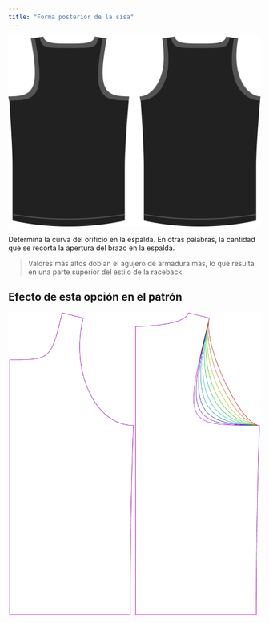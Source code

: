 ```yaml
---
title: "Forma posterior de la sisa"
---
```


![La opción de forma del agujero trasero en Aaron](./backlinebend.svg)

Determina la curva del orificio en la espalda. En otras palabras, la cantidad que se recorta la apertura del brazo en la espalda.

> Valores más altos doblan el agujero de armadura más, lo que resulta en una parte superior del estilo de la raceback.

## Efecto de esta opción en el patrón

![Esta imagen muestra el efecto de esta opción superponiendo varias variantes que tienen un valor diferente para esta opción](aaron_backlinebend_sample.svg "Efecto de esta opción en el patrón")
